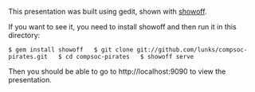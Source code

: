 
This presentation was built using gedit, shown with [showoff](http://github.com/schacon/showoff).

If you want to see it, you need to install showoff and then run
it in this directory:

 `$ gem install showoff  
  $ git clone git://github.com/lunks/compsoc-pirates.git  
  $ cd compsoc-pirates  
  $ showoff serve`

Then you should be able to go to http://localhost:9090 to view the
presentation.
